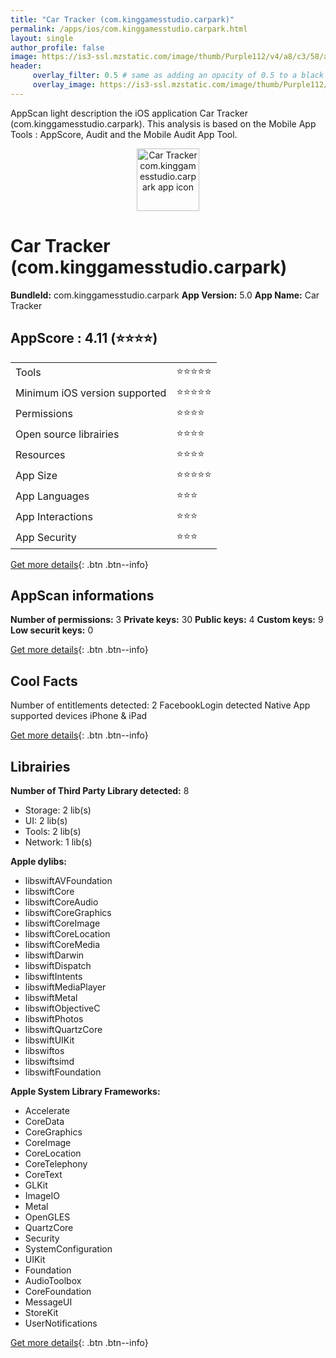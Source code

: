 ```yaml
---
title: "Car Tracker (com.kinggamesstudio.carpark)"
permalink: /apps/ios/com.kinggamesstudio.carpark.html
layout: single
author_profile: false
image: https://is3-ssl.mzstatic.com/image/thumb/Purple112/v4/a8/c3/58/a8c35858-15ea-aa65-382f-9b79234cbf82/AppIcon-1x_U007emarketing-0-7-0-0-85-220.png/512x512bb.jpg
header: 
     overlay_filter: 0.5 # same as adding an opacity of 0.5 to a black background
     overlay_image: https://is3-ssl.mzstatic.com/image/thumb/Purple112/v4/a8/c3/58/a8c35858-15ea-aa65-382f-9b79234cbf82/AppIcon-1x_U007emarketing-0-7-0-0-85-220.png/512x512bb.jpg
---
```

AppScan light description the iOS application Car Tracker (com.kinggamesstudio.carpark). This analysis is based on the Mobile App Tools : AppScore, Audit and the Mobile Audit App Tool.

  
  
<div style="text-align: center;"><img src="https://is3-ssl.mzstatic.com/image/thumb/Purple112/v4/a8/c3/58/a8c35858-15ea-aa65-382f-9b79234cbf82/AppIcon-1x_U007emarketing-0-7-0-0-85-220.png/512x512bb.jpg" width="100" height="100" alt="Car Tracker com.kinggamesstudio.carpark app icon"></div>  
  
# Car Tracker (com.kinggamesstudio.carpark)

**BundleId:** com.kinggamesstudio.carpark
**App Version:** 5.0
**App Name:** Car Tracker


## AppScore : 4.11 (⭐️⭐️⭐️⭐️) 

<table>
<tr><td> Tools </td><td> ⭐️⭐️⭐️⭐️⭐️ </td></tr>
<tr><td> Minimum iOS version supported </td><td> ⭐️⭐️⭐️⭐️⭐️ </td></tr>
<tr><td> Permissions </td><td> ⭐️⭐️⭐️⭐️ </td></tr>
<tr><td> Open source librairies </td><td> ⭐️⭐️⭐️⭐️ </td></tr>
<tr><td> Resources </td><td> ⭐️⭐️⭐️⭐️ </td></tr>
<tr><td> App Size </td><td> ⭐️⭐️⭐️⭐️⭐️ </td></tr>
<tr><td> App Languages </td><td> ⭐️⭐️⭐️ </td></tr>
<tr><td> App Interactions </td><td> ⭐️⭐️⭐️ </td></tr>
<tr><td> App Security </td><td> ⭐️⭐️⭐️ </td></tr>
</table>

[Get more details](/pricing.html){: .btn .btn--info}  
  
## AppScan informations 

**Number of permissions:** 3
**Private keys:** 30
**Public keys:** 4
**Custom keys:** 9
**Low securit keys:** 0
  
[Get more details](/pricing.html){: .btn .btn--info}

## Cool Facts

Number of entitlements detected: 2
FacebookLogin detected
Native App
supported devices iPhone & iPad
  
[Get more details](/pricing.html){: .btn .btn--info}

## Librairies 
**Number of Third Party Library detected:** 8
- Storage: 2 lib(s)
- UI: 2 lib(s)
- Tools: 2 lib(s)
- Network: 1 lib(s)

**Apple dylibs:**
- libswiftAVFoundation
- libswiftCore
- libswiftCoreAudio
- libswiftCoreGraphics
- libswiftCoreImage
- libswiftCoreLocation
- libswiftCoreMedia
- libswiftDarwin
- libswiftDispatch
- libswiftIntents
- libswiftMediaPlayer
- libswiftMetal
- libswiftObjectiveC
- libswiftPhotos
- libswiftQuartzCore
- libswiftUIKit
- libswiftos
- libswiftsimd
- libswiftFoundation


**Apple System Library Frameworks:**
- Accelerate
- CoreData
- CoreGraphics
- CoreImage
- CoreLocation
- CoreTelephony
- CoreText
- GLKit
- ImageIO
- Metal
- OpenGLES
- QuartzCore
- Security
- SystemConfiguration
- UIKit
- Foundation
- AudioToolbox
- CoreFoundation
- MessageUI
- StoreKit
- UserNotifications


  
[Get more details](/pricing.html){: .btn .btn--info}

